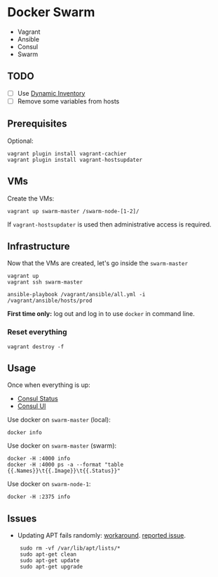 # Docker Swarm

+ Vagrant
+ Ansible
+ Consul
+ Swarm

## TODO

+ [ ] Use [Dynamic Inventory](http://docs.ansible.com/ansible/intro_dynamic_inventory.html)
+ [ ] Remove some variables from hosts

## Prerequisites

Optional:

	vagrant plugin install vagrant-cachier
	vagrant plugin install vagrant-hostsupdater

## VMs

Create the VMs:

	vagrant up swarm-master /swarm-node-[1-2]/

If `vagrant-hostsupdater` is used then administrative access is required.


## Infrastructure

Now that the VMs are created, let's go inside the `swarm-master`

	vagrant up
	vagrant ssh swarm-master

	ansible-playbook /vagrant/ansible/all.yml -i /vagrant/ansible/hosts/prod

**First time only:** log out and log in to use `docker` in command line.

### Reset everything

	vagrant destroy -f

## Usage

Once when everything is up:

+ [Consul Status](http://swarm-master:8500/v1/health/service/consul?pretty)
+ [Consul UI](http://swarm-master:8500/ui/)

Use docker on `swarm-master` (local):

	docker info

Use docker on `swarm-master` (swarm):

	docker -H :4000 info
	docker -H :4000 ps -a --format "table {{.Names}}\t{{.Image}}\t{{.Status}}"

Use docker on `swarm-node-1`:

	docker -H :2375 info


## Issues

+ Updating APT fails randomly: [workaround](https://groups.google.com/forum/#!topic/ansible-project/4-CV1SszOAY).
  [reported issue](https://github.com/ansible/ansible-modules-core/issues/2951).

```
	sudo rm -vf /var/lib/apt/lists/*
	sudo apt-get clean
	sudo apt-get update
	sudo apt-get upgrade
```
